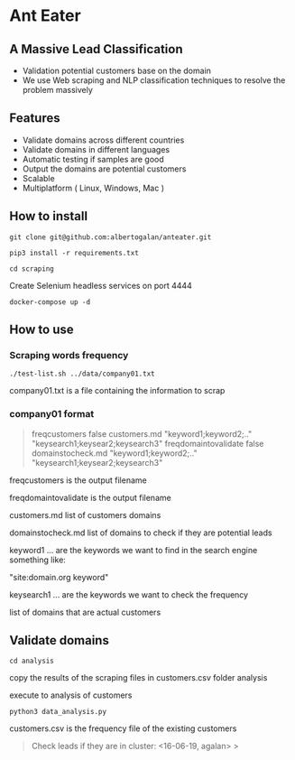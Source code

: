 # Ant Eater 

## A Massive Lead Classification 

- Validation potential customers base on the domain
- We use Web scraping and NLP classification techniques to resolve the problem massively

## Features

- Validate domains across different countries
- Validate domains in different languages
- Automatic testing if samples are good
- Output the domains are potential customers
- Scalable 
- Multiplatform ( Linux, Windows, Mac )

## How to install

`git clone git@github.com:albertogalan/anteater.git`

`pip3 install -r requirements.txt`

`cd scraping`

Create Selenium headless services on port 4444

`docker-compose up -d`


## How to use


### Scraping words frequency

`./test-list.sh ../data/company01.txt`

company01.txt is a file containing the information to scrap 

### company01 format
> freqcustomers  false customers.md "keyword1;keyword2;.."  "keysearch1;keysear2;keysearch3"
> freqdomaintovalidate  false domainstocheck.md "keyword1;keyword2;.."  "keysearch1;keysear2;keysearch3"

freqcustomers  is the output filename

freqdomaintovalidate  is the output filename

customers.md  list of customers domains

domainstocheck.md list of domains to check if they are potential leads

keyword1 ... are the keywords we want to find in the search engine something like:
   
   "site:domain.org  keyword"
    
keysearch1 ... are the keywords we want to check the frequency

list of domains that are actual customers

## Validate domains

`cd analysis`

copy the results of the scraping files in customers.csv  folder analysis

execute to analysis of customers

`python3 data_analysis.py ` 

customers.csv is the frequency file of the existing customers

>  Check leads if they are in cluster:  <16-06-19, agalan> > 
